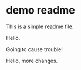 # demo readme

This is a simple readme file. 

Hello.

Going to cause trouble!

Hello, more changes.